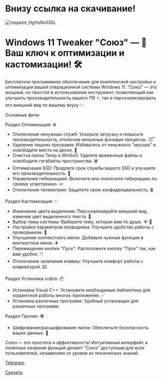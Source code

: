 # Внизу ссылка на скачивание!

![mspaint_HgHs9xGS5L](https://github.com/user-attachments/assets/a005c8f8-ab04-4772-a6f7-1f7b6c4a0db0)

# Windows 11 Tweaker "Союз" — 🚀  Ваш ключ к оптимизации и кастомизации! 🛠️

Бесплатное программное обеспечение для комплексной настройки и оптимизации вашей операционной системы Windows 11.  "Союз" — это мощный, но простой в использовании инструмент, позволяющий как улучшить производительность вашего ПК ⚡️, так и персонализировать его внешний вид по вашему вкусу ✨.

Основные фичи:

Раздел Оптимизация: ⚙️

* Отключение ненужных служб:  Ускорьте загрузку и повысьте производительность, отключив ненужные фоновые процессы. 😴
* Удаление лишних программ: Избавьтесь от ненужного "мусора" и освободите место на диске. 🧹
* Очистка папок Temp и WinSxS:  Удалите временные файлы и освободите гигабайты пространства. 🗑️
* Оптимизация SSD:  Продлите срок службы вашего SSD и улучшите его производительность. 💾
* Управление гибернацией:  Включите или отключите гибернацию по своему усмотрению. 💤
* Отключение телеметрии:  Защитите свою конфиденциальность. 🔒


Раздел Кастомизация: ✨

* Изменение цвета выделения:  Персонализируйте внешний вид, изменив цвет выделенного текста. 🎨
* Выбор темы системы:  Выберите тему, которая вам по душе.  ☀️ 🌙
* Настройка параметров проводника:  Улучшите удобство работы с проводником. 📁
* Улучшение контекстного меню:  Добавьте нужные функции в контекстное меню. ➕
* Перемещение кнопки "Пуск":  Расположите кнопку "Пуск" так, как вам удобно.  🖱️
* Отключение залипания клавиш:  Улучшите комфорт работы с клавиатурой. ⌨️


Раздел Установка софта: 📦

* Установка Visual C++:  Установите необходимые библиотеки для корректной работы многих приложений.  ✅
* Установка различных программ:  Удобный установщик для различных программ.


Раздел Прочее: 🛠️

* Шифрование/расшифрование папок:  Обеспечьте безопасность ваших данных. 🔐


Союз — это простота и эффективность!  Интуитивный интерфейс и понятные названия функций делают "Союз" доступным для всех пользователей, независимо от уровня их технических знаний.

[Telegram](https://t.me/souyzfamily)

[Скачать](https://disk.yandex.ru/d/TILJarzIlWBY9Q)
